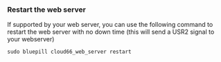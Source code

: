 


### Restart the web server

If supported by your web server, you can use the following command to restart the web server with no down time (this will send a USR2 signal to your webserver)



	sudo bluepill cloud66_web_server restart


